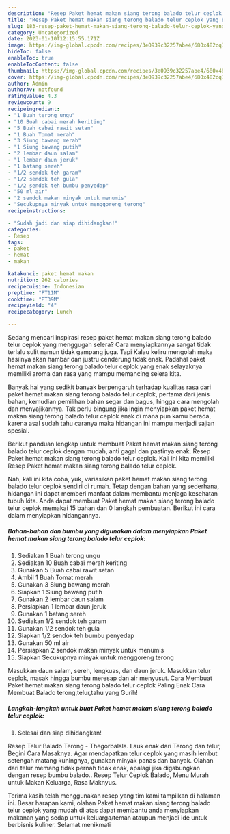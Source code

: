 ```yaml
---
description: "Resep Paket hemat makan siang terong balado telur ceplok yang Enak"
title: "Resep Paket hemat makan siang terong balado telur ceplok yang Enak"
slug: 183-resep-paket-hemat-makan-siang-terong-balado-telur-ceplok-yang-enak
category: Uncategorized
date: 2023-01-10T12:15:55.171Z
image: https://img-global.cpcdn.com/recipes/3e0939c32257abe4/680x482cq70/paket-hemat-makan-siang-terong-balado-telur-ceplok-foto-resep-utama.jpg
hideToc: false
enableToc: true
enableTocContent: false
thumbnail: https://img-global.cpcdn.com/recipes/3e0939c32257abe4/680x482cq70/paket-hemat-makan-siang-terong-balado-telur-ceplok-foto-resep-utama.jpg
cover: https://img-global.cpcdn.com/recipes/3e0939c32257abe4/680x482cq70/paket-hemat-makan-siang-terong-balado-telur-ceplok-foto-resep-utama.jpg
author: Admin
authorAv: notfound
ratingvalue: 4.3
reviewcount: 9
recipeingredient:
- "1 Buah terong ungu"
- "10 Buah cabai merah keriting"
- "5 Buah cabai rawit setan"
- "1 Buah Tomat merah"
- "3 Siung bawang merah"
- "1 Siung bawang putih"
- "2 lembar daun salam"
- "1 lembar daun jeruk"
- "1 batang sereh"
- "1/2 sendok teh garam"
- "1/2 sendok teh gula"
- "1/2 sendok teh bumbu penyedap"
- "50 ml air"
- "2 sendok makan minyak untuk menumis"
- "Secukupnya minyak untuk menggoreng terong"
recipeinstructions:

- "Sudah jadi dan siap dihidangkan!"
categories:
- Resep
tags:
- paket
- hemat
- makan

katakunci: paket hemat makan 
nutrition: 262 calories
recipecuisine: Indonesian
preptime: "PT11M"
cooktime: "PT39M"
recipeyield: "4"
recipecategory: Lunch

---
```



Sedang mencari inspirasi resep paket hemat makan siang terong balado telur ceplok yang menggugah selera? Cara menyiapkannya sangat tidak terlalu sulit namun tidak gampang juga. Tapi Kalau keliru mengolah maka hasilnya akan hambar dan justru cenderung tidak enak. Padahal paket hemat makan siang terong balado telur ceplok yang enak selayaknya memiliki aroma dan rasa yang mampu memancing selera kita.


Banyak hal yang sedikit banyak berpengaruh terhadap kualitas rasa dari paket hemat makan siang terong balado telur ceplok, pertama dari jenis bahan, kemudian pemilihan bahan segar dan bagus, hingga cara mengolah dan menyajikannya. Tak perlu bingung jika ingin menyiapkan paket hemat makan siang terong balado telur ceplok enak di mana pun kamu berada, karena asal sudah tahu caranya maka hidangan ini mampu menjadi sajian spesial.

Berikut panduan lengkap untuk membuat Paket hemat makan siang terong balado telur ceplok dengan mudah, anti gagal dan pastinya enak. Resep Paket hemat makan siang terong balado telur ceplok. Kali ini kita memiliki Resep Paket hemat makan siang terong balado telur ceplok.


Nah, kali ini kita coba, yuk, variasikan paket hemat makan siang terong balado telur ceplok sendiri di rumah. Tetap dengan bahan yang sederhana, hidangan ini dapat memberi manfaat dalam membantu menjaga kesehatan tubuh kita. Anda dapat membuat Paket hemat makan siang terong balado telur ceplok memakai 15 bahan dan 0 langkah pembuatan. Berikut ini cara dalam menyiapkan hidangannya.

<!--inarticleads1-->

##### Bahan-bahan dan bumbu yang digunakan dalam menyiapkan Paket hemat makan siang terong balado telur ceplok:

1. Sediakan 1 Buah terong ungu
1. Sediakan 10 Buah cabai merah keriting
1. Gunakan 5 Buah cabai rawit setan
1. Ambil 1 Buah Tomat merah
1. Gunakan 3 Siung bawang merah
1. Siapkan 1 Siung bawang putih
1. Gunakan 2 lembar daun salam
1. Persiapkan 1 lembar daun jeruk
1. Gunakan 1 batang sereh
1. Sediakan 1/2 sendok teh garam
1. Gunakan 1/2 sendok teh gula
1. Siapkan 1/2 sendok teh bumbu penyedap
1. Gunakan 50 ml air
1. Persiapkan 2 sendok makan minyak untuk menumis
1. Siapkan Secukupnya minyak untuk menggoreng terong


Masukkan daun salam, sereh, lengkuas, dan daun jeruk. Masukkan telur ceplok, masak hingga bumbu meresap dan air menyusut. Cara Membuat Paket hemat makan siang terong balado telur ceplok Paling Enak Cara Membuat Balado terong,telur,tahu yang Gurih! 

<!--inarticleads2-->

##### Langkah-langkah untuk buat Paket hemat makan siang terong balado telur ceplok:


1. Selesai dan siap dihidangkan!

Resep Telur Balado Terong - Thegorbalsla. Lauk enak dari Terong dan telur, Begini Cara Masaknya. Agar mendapatkan telur ceplok yang masih lembut setengah matang kuningnya, gunakan minyak panas dan banyak. Olahan dari telur memang tidak pernah tidak enak, apalagi jika digabungkan dengan resep bumbu balado.. Resep Telur Ceplok Balado, Menu Murah untuk Makan Keluarga, Rasa Maknyus. 

Terima kasih telah menggunakan resep yang tim kami tampilkan di halaman ini. Besar harapan kami, olahan Paket hemat makan siang terong balado telur ceplok yang mudah di atas dapat membantu anda menyiapkan makanan yang sedap untuk keluarga/teman ataupun menjadi ide untuk berbisnis kuliner. Selamat menikmati
